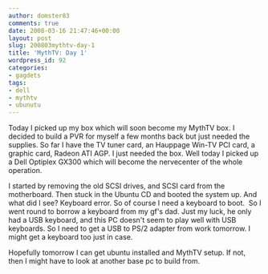 ```yaml
---
author: domster83
comments: true
date: 2008-03-16 21:47:46+00:00
layout: post
slug: 200803mythtv-day-1
title: 'MythTV: Day 1'
wordpress_id: 92
categories:
- gagdets
tags:
- dell
- mythtv
- ubunutu
---
```


Today I picked up my box which will soon become my MythTV box. I decided to build a PVR for myself a few months back but just needed the supplies.
So far I have the TV tuner card, an Hauppage Win-TV PCI card, a graphic card, Radeon ATI AGP. I just needed the box. Well today I picked up a Dell Optiplex GX300 which will become the nervecenter of the whole operation.




I started by removing the old SCSI drives, and SCSI card from the motherboard. Then stuck in the Ubuntu CD and booted the system up. And what did I see? Keyboard error. So of course I need a keyboard to boot.  So I went round to borrow a keyboard from my gf's dad. Just my luck, he only had a USB keyboard, and this PC doesn't seem to play well with USB keyboards. So I need to get a USB to PS/2 adapter from work tomorrow. I might get a keyboard too just in case.




Hopefully tomorrow I can get ubuntu installed and MythTV setup. If not, then I might have to look at another base pc to build from.
